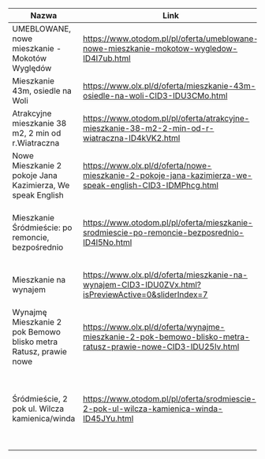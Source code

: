 | Nazwa                                                            | Link                                                                                                          | Cena | Czynsz | Dzielnica      | Powierzechnia | Kaucja | Meble            | Ogólne                                                                         |
| ---------------------------------------------------------------- | ------------------------------------------------------------------------------------------------------------- | ---- | ------ | -------------- | ------------- | ------ | ---------------- | ------------------------------------------------------------------------------ |
| UMEBLOWANE, nowe mieszkanie - Mokotów Wyględów                   | https://www.otodom.pl/pl/oferta/umeblowane-nowe-mieszkanie-mokotow-wygledow-ID4l7ub.html                      | 3000 | 485    | Mokotów        | 46            | 4500   | W większości tak |                                                                                |
| Mieszkanie 43m, osiedle na Woli                                  | https://www.olx.pl/d/oferta/mieszkanie-43m-osiedle-na-woli-CID3-IDU3CMo.html                                  | 2500 | 700    | Wola           | 43            | 3200   | Tak              |                                                                                |
| Atrakcyjne mieszkanie 38 m2, 2 min od r.Wiatraczna               | https://www.otodom.pl/pl/oferta/atrakcyjne-mieszkanie-38-m2-2-min-od-r-wiatraczna-ID4kVK2.html                | 2200 | 650    | Praga Południe | 38            | 2000   | Tak              | Może nie być miejsca na biurko                                                 |
| Nowe Mieszkanie 2 pokoje Jana Kazimierza, We speak English       | https://www.olx.pl/d/oferta/nowe-mieszkanie-2-pokoje-jana-kazimierza-we-speak-english-CID3-IDMPhcg.html       | 2900 | 400    | Wola           | 34            | 3300   | Tak              | Może nie być miejsca na biurko                                                 |
| Mieszkanie Śródmieście: po remoncie, bezpośrednio                | https://www.otodom.pl/pl/oferta/mieszkanie-srodmiescie-po-remoncie-bezposrednio-ID4l5No.html                  | 3000 | 560    | Śródmieście    | 51            | 4000   | Tak              | Wanna, jest miesce na biurko, ale te meble są takie średnie.                   |
| Mieszkanie na wynajem                                            | https://www.olx.pl/d/oferta/mieszkanie-na-wynajem-CID3-IDU0ZVx.html?isPreviewActive=0&sliderIndex=7           | 2600 | 600    | Praga-Północ   | 34            | 4000   | Tak              | Mieszkanie ładne, wanna z prysznicem.                                          |
| Wynajmę Mieszkanie 2 pok Bemowo blisko metra Ratusz, prawie nowe | https://www.olx.pl/d/oferta/wynajme-mieszkanie-2-pok-bemowo-blisko-metra-ratusz-prawie-nowe-CID3-IDU25lv.html | 2500 | 452    | Bemowo         | 32            | ?      | Tak              | Mieszkanie ładne, ma balkon, wanna                                             |
| Śródmieście, 2 pok ul. Wilcza kamienica/winda                    | https://www.otodom.pl/pl/oferta/srodmiescie-2-pok-ul-wilcza-kamienica-winda-ID45JYu.html                      | 2800 | 650    | Śródmieście    | 34            | 3000   | Tak              | Mieszkanie ładnie wygląda na zdjęciach, prysznic, nie widać miejsca na biurko. |
